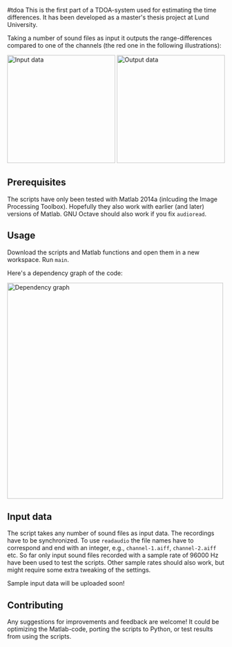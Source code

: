 #tdoa
This is the first part of a TDOA-system used for estimating the time differences.
It has been developed as a master's thesis project at Lund University.

Taking a number of sound files as input it outputs the range-differences compared to one of the channels (the red one in the following illustrations):

<img src="http://simonsegerblomrex.github.io/tdoa/figures/inputdata.svg" alt="Input data" title="Input data" height="250" />
<img src="http://simonsegerblomrex.github.io/tdoa/figures/outputdata.svg" alt="Output data" title="Output data" height="250" />

Prerequisites
-------------
The scripts have only been tested with Matlab 2014a (inlcuding the Image Processing Toolbox).
Hopefully they also work with earlier (and later) versions of Matlab.
GNU Octave should also work if you fix `audioread`.

Usage
-----
Download the scripts and Matlab functions and open them in a new workspace.
Run `main`.

Here's a dependency graph of the code:

<img src="http://simonsegerblomrex.github.io/tdoa/figures/matlabcode.svg" alt="Dependency graph" title="Dependency graph" width="500" />

Input data
----------
The script takes any number of sound files as input data.
The recordings have to be synchronized.
To use `readaudio` the file names have to correspond and end with an integer, e.g., `channel-1.aiff`, `channel-2.aiff` etc.
So far only input sound files recorded with a sample rate of 96000 Hz have been used to test the scripts.
Other sample rates should also work, but might require some extra tweaking of the settings.

Sample input data will be uploaded soon!

Contributing
------------
Any suggestions for improvements and feedback are welcome!
It could be optimizing the Matlab-code, porting the scripts to Python, or test results from using the scripts.

